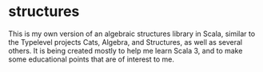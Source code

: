 # structures

This is my own version of an algebraic structures library in Scala, similar to the Typelevel projects Cats, Algebra, and Structures, as well as several others.
It is being created mostly to help me learn Scala 3, and to make some educational points that are of interest to me.
